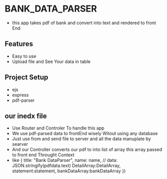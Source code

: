  # BANK_DATA_PARSER 
- this app takes pdf of bank and convert into text and rendered to front End 
## Features
- Easy to use 
- Upload file and See Your data in table 
## Project Setup
- ejs 
- express
- pdf-parser
## our inedx file
- Use Router and Controler To handle this app
- We use pdf-parsed data to frontEnd wisely Witout using any database
- Just use from and send file to server and all the data manuplate by searver 
- And our Controller converts our pdf to into list of array this array passed to front end Throught Context
- like 
 {
            title: "Bank DataParser",
            name: name,
            // data: JSON.stringify(pdfdata.text)
            DetailArray:DetailArray,
            statement:statement,
            bankDataArray:bankDataArray
        })

